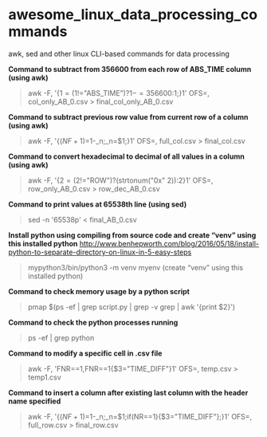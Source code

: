 # awesome_linux_data_processing_commands
awk, sed and other linux CLI-based commands for data processing


**Command to subtract from 356600 from each row of ABS_TIME column (using awk)**
>awk -F, '{$1=($1!="ABS_TIME")?$1-=356600:$1;}1' OFS=, col_only_AB_0.csv > final_col_only_AB_0.csv

**Command to subtract previous row value from current row of a column (using awk)**
>awk -F, '{$(NF+1)=$1-_n;_n=$1;}1' OFS=, full_col.csv > final_col.csv

**Command to convert hexadecimal to decimal of all values in a column (using awk)**
>awk -F, '{$2=($2!="ROW")?(strtonum("0x" $2)):$2}1' OFS=, row_only_AB_0.csv > row_dec_AB_0.csv

**Command to print values at 65538th line (using sed)**
>sed -n '65538p' < final_AB_0.csv

**Install python using compiling from source code and create “venv” using this installed python**
http://www.benhepworth.com/blog/2016/05/18/install-python-to-separate-directory-on-linux-in-5-easy-steps
>mypython3/bin/python3 -m venv myenv (create “venv” using this installed python)

**Command to check memory usage by a python script**
>pmap $(ps -ef | grep script.py | grep -v grep | awk '{print $2}')

**Command to check the python processes running**
>ps -ef | grep python

**Command to modify a specific cell in .csv file**
>awk -F, 'FNR==1,FNR==1{$3="TIME_DIFF"}1' OFS=,  temp.csv > temp1.csv

**Command to insert a column after existing last column with the header name specified**
>awk -F, '{$(NF+1)=$1-_n;_n=$1;if(NR==1){$3="TIME_DIFF"};}1' OFS=, full_row.csv > final_row.csv
